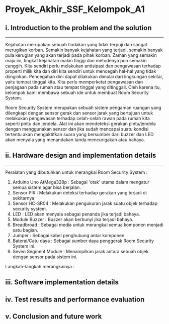 # Proyek_Akhir_SSF_Kelompok_A1
## i.   Introduction to the problem and the solution
---
Kejahatan merupakan sebuah tindakan yang tidak terpuji dan sangat merugikan korban. Semakin banyak kejahatan yang terjadi, semakin banyak pula kerugian yang akan terjadi pada pihak korban. 
Zaman yang semakin maju ini, tingkat kejahatan makin tinggi dan metodenya pun semakin canggih. Kita sendiri perlu melakukan antisipasi dan pengawasan terhadap properti milik kita dan diri kita sendiri untuk mencegah hal-hal yang tidak diinginkan. 
Pencegahan dini dapat dilakukan dimulai dari lingkungan sekitar, yaitu tempat tinggal kita. Kita perlu memperketat pengawasan dan penjagaan pada rumah atau tempat tinggal yang ditinggali. Oleh karena itu, kelompok kami membawa sebuah ide untuk membuat Room Security System.

Room Security System merupakan sebuah sistem pengaman ruangan yang dilengkapi dengan sensor gerak dan sensor jarak yang bertujuan untuk melakukan pengawasan terhadap celah-celah rawan pada rumah kita seperti pintu dan jendela. 
Alat ini akan mendeteksi gerakan pintu/jendela dengan menggunakan sensor dan jika sudah mencapai suatu kondisi tertentu akan mengaktifkan suara yang bersumber dari buzzer dan LED akan menyala yang menandakan tanda mencurigakan atau bahaya. 

## ii.  Hardware design and implementation details
---
Peralatan yang dibutuhkan untuk merangkai Room Security System :
1. Arduino Uno AtMega328p : Sebagai 'otak' utama dalam mengatur semua sistem agar bisa berjalan.
2. Sensor PIR : Melakukan deteksi terhadap gerakan yang terjadi di sekitarnya.
3. Sensor HC-SR04 : Melakukan pengukuran jarak suatu objek terhadap security system.
4. LED : LED akan menyala sebagai penanda jika terjadi bahaya.
5. Module Buzzer : Buzzer akan berbunyi jika terjadi bahaya.
6. Breadbroad : Sebagai media untuk merangkai semua komponen menjadi satu bagian.
7. Jumper : Sebagai kabel penghubung antar komponen.
8. Baterai/Catu daya : Sebagai sumber daya penggerak Room Security System ini.
9. Seven Segment Module : Menampilkan jarak antara sebuah objek dengan sensor pada sistem ini.

Langkah-langkah merangkainya : 


## iii. Software implementation details
## iv.  Test results and performance evaluation
## v. Conclusion and future work

